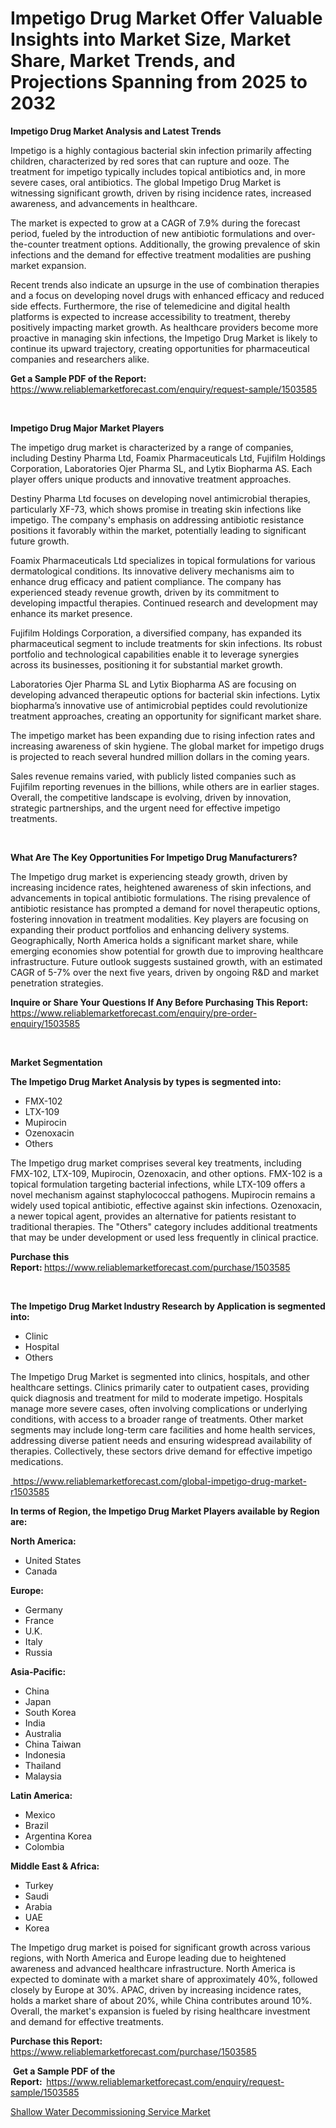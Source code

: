 <p><h1>Impetigo Drug Market Offer Valuable Insights into Market Size, Market Share, Market Trends, and Projections Spanning from 2025 to 2032</h1></p><p><strong>Impetigo Drug Market Analysis and Latest Trends</strong></p>
<p><p>Impetigo is a highly contagious bacterial skin infection primarily affecting children, characterized by red sores that can rupture and ooze. The treatment for impetigo typically includes topical antibiotics and, in more severe cases, oral antibiotics. The global Impetigo Drug Market is witnessing significant growth, driven by rising incidence rates, increased awareness, and advancements in healthcare.</p><p>The market is expected to grow at a CAGR of 7.9% during the forecast period, fueled by the introduction of new antibiotic formulations and over-the-counter treatment options. Additionally, the growing prevalence of skin infections and the demand for effective treatment modalities are pushing market expansion. </p><p>Recent trends also indicate an upsurge in the use of combination therapies and a focus on developing novel drugs with enhanced efficacy and reduced side effects. Furthermore, the rise of telemedicine and digital health platforms is expected to increase accessibility to treatment, thereby positively impacting market growth. As healthcare providers become more proactive in managing skin infections, the Impetigo Drug Market is likely to continue its upward trajectory, creating opportunities for pharmaceutical companies and researchers alike.</p></p>
<p><strong>Get a Sample PDF of the Report:&nbsp;</strong> <a href="https://www.reliablemarketforecast.com/enquiry/request-sample/1503585?utm_campaign=2288&utm_medium=2&utm_source=Github&utm_content=ia&utm_term=23032025&utm_id=impetigo-drug">https://www.reliablemarketforecast.com/enquiry/request-sample/1503585</a></p>
<p>&nbsp;</p>
<p><strong>Impetigo Drug Major Market Players</strong></p>
<p><p>The impetigo drug market is characterized by a range of companies, including Destiny Pharma Ltd, Foamix Pharmaceuticals Ltd, Fujifilm Holdings Corporation, Laboratories Ojer Pharma SL, and Lytix Biopharma AS. Each player offers unique products and innovative treatment approaches.</p><p>Destiny Pharma Ltd focuses on developing novel antimicrobial therapies, particularly XF-73, which shows promise in treating skin infections like impetigo. The company's emphasis on addressing antibiotic resistance positions it favorably within the market, potentially leading to significant future growth.</p><p>Foamix Pharmaceuticals Ltd specializes in topical formulations for various dermatological conditions. Its innovative delivery mechanisms aim to enhance drug efficacy and patient compliance. The company has experienced steady revenue growth, driven by its commitment to developing impactful therapies. Continued research and development may enhance its market presence.</p><p>Fujifilm Holdings Corporation, a diversified company, has expanded its pharmaceutical segment to include treatments for skin infections. Its robust portfolio and technological capabilities enable it to leverage synergies across its businesses, positioning it for substantial market growth.</p><p>Laboratories Ojer Pharma SL and Lytix Biopharma AS are focusing on developing advanced therapeutic options for bacterial skin infections. Lytix biopharma’s innovative use of antimicrobial peptides could revolutionize treatment approaches, creating an opportunity for significant market share.</p><p>The impetigo market has been expanding due to rising infection rates and increasing awareness of skin hygiene. The global market for impetigo drugs is projected to reach several hundred million dollars in the coming years. </p><p>Sales revenue remains varied, with publicly listed companies such as Fujifilm reporting revenues in the billions, while others are in earlier stages. Overall, the competitive landscape is evolving, driven by innovation, strategic partnerships, and the urgent need for effective impetigo treatments.</p></p>
<p>&nbsp;</p>
<p><strong>What Are The Key Opportunities For Impetigo Drug Manufacturers?</strong></p>
<p><p>The Impetigo drug market is experiencing steady growth, driven by increasing incidence rates, heightened awareness of skin infections, and advancements in topical antibiotic formulations. The rising prevalence of antibiotic resistance has prompted a demand for novel therapeutic options, fostering innovation in treatment modalities. Key players are focusing on expanding their product portfolios and enhancing delivery systems. Geographically, North America holds a significant market share, while emerging economies show potential for growth due to improving healthcare infrastructure. Future outlook suggests sustained growth, with an estimated CAGR of 5-7% over the next five years, driven by ongoing R&D and market penetration strategies.</p></p>
<p><strong>Inquire or Share Your Questions If Any Before Purchasing This Report:</strong> <a href="https://www.reliablemarketforecast.com/enquiry/pre-order-enquiry/1503585?utm_campaign=2288&utm_medium=2&utm_source=Github&utm_content=ia&utm_term=23032025&utm_id=impetigo-drug">https://www.reliablemarketforecast.com/enquiry/pre-order-enquiry/1503585</a></p>
<p>&nbsp;</p>
<p><strong>Market Segmentation</strong></p>
<p><strong>The Impetigo Drug Market Analysis by types is segmented into:</strong></p>
<p><ul><li>FMX-102</li><li>LTX-109</li><li>Mupirocin</li><li>Ozenoxacin</li><li>Others</li></ul></p>
<p><p>The Impetigo drug market comprises several key treatments, including FMX-102, LTX-109, Mupirocin, Ozenoxacin, and other options. FMX-102 is a topical formulation targeting bacterial infections, while LTX-109 offers a novel mechanism against staphylococcal pathogens. Mupirocin remains a widely used topical antibiotic, effective against skin infections. Ozenoxacin, a newer topical agent, provides an alternative for patients resistant to traditional therapies. The "Others" category includes additional treatments that may be under development or used less frequently in clinical practice.</p></p>
<p><strong>Purchase this Report:&nbsp;</strong><a href="https://www.reliablemarketforecast.com/purchase/1503585?utm_campaign=2288&utm_medium=2&utm_source=Github&utm_content=ia&utm_term=23032025&utm_id=impetigo-drug">https://www.reliablemarketforecast.com/purchase/1503585</a></p>
<p>&nbsp;</p>
<p><strong>The Impetigo Drug Market Industry Research by Application is segmented into:</strong></p>
<p><ul><li>Clinic</li><li>Hospital</li><li>Others</li></ul></p>
<p><p>The Impetigo Drug Market is segmented into clinics, hospitals, and other healthcare settings. Clinics primarily cater to outpatient cases, providing quick diagnosis and treatment for mild to moderate impetigo. Hospitals manage more severe cases, often involving complications or underlying conditions, with access to a broader range of treatments. Other market segments may include long-term care facilities and home health services, addressing diverse patient needs and ensuring widespread availability of therapies. Collectively, these sectors drive demand for effective impetigo medications.</p></p>
<p><a href="https://www.reliablemarketforecast.com/global-impetigo-drug-market-r1503585?utm_campaign=2288&utm_medium=2&utm_source=Github&utm_content=ia&utm_term=23032025&utm_id=impetigo-drug">&nbsp;https://www.reliablemarketforecast.com/global-impetigo-drug-market-r1503585</a></p>
<p><strong>In terms of Region, the Impetigo Drug Market Players available by Region are:</strong></p>
<p>
    <p> <strong> North America: </strong>
        <ul>
            <li>United States</li>
            <li>Canada</li>
        </ul>
        </p> 
    <p> <strong> Europe: </strong>
        <ul>
            <li>Germany</li>
            <li>France</li>
            <li>U.K.</li>
            <li>Italy</li>
            <li>Russia</li>
        </ul>
        </p> 
    <p> <strong> Asia-Pacific: </strong>
        <ul>
            <li>China</li>
            <li>Japan</li>
            <li>South Korea</li>
            <li>India</li>
            <li>Australia</li>
            <li>China Taiwan</li>
            <li>Indonesia</li>
            <li>Thailand</li>
            <li>Malaysia</li>
        </ul>
        </p> 
    <p> <strong> Latin America: </strong>
        <ul>
            <li>Mexico</li>
            <li>Brazil</li>
            <li>Argentina Korea</li>
            <li>Colombia</li>
        </ul>
        </p> 
    <p> <strong> Middle East & Africa: </strong>
        <ul>
            <li>Turkey</li>
            <li>Saudi</li>
            <li>Arabia</li>
            <li>UAE</li>
            <li>Korea</li>
        </ul>
    </p>
    </p>
<p><p>The Impetigo drug market is poised for significant growth across various regions, with North America and Europe leading due to heightened awareness and advanced healthcare infrastructure. North America is expected to dominate with a market share of approximately 40%, followed closely by Europe at 30%. APAC, driven by increasing incidence rates, holds a market share of about 20%, while China contributes around 10%. Overall, the market's expansion is fueled by rising healthcare investment and demand for effective treatments.</p></p>
<p><strong>Purchase this Report: </strong><a href="https://www.reliablemarketforecast.com/purchase/1503585?utm_campaign=2288&utm_medium=2&utm_source=Github&utm_content=ia&utm_term=23032025&utm_id=impetigo-drug">https://www.reliablemarketforecast.com/purchase/1503585</a></p>
<p>&nbsp;<strong>Get a Sample PDF of the Report:&nbsp;&nbsp;</strong><a href="https://www.reliablemarketforecast.com/enquiry/request-sample/1503585?utm_campaign=2288&utm_medium=2&utm_source=Github&utm_content=ia&utm_term=23032025&utm_id=impetigo-drug">https://www.reliablemarketforecast.com/enquiry/request-sample/1503585</a></p>
<p><strong></strong></p>
<p><p><a href="https://github.com/suleimannichelle7/Market-Research-Report-List-1/blob/main/shallow-water-decommissioning-service-market.md?utm_campaign=2288&utm_medium=2&utm_source=Github&utm_content=ia&utm_term=23032025&utm_id=impetigo-drug">Shallow Water Decommissioning Service Market</a></p></p>